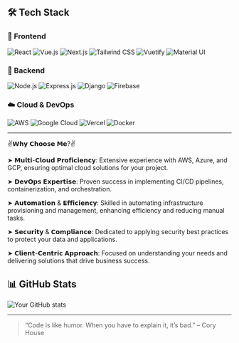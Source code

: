 ## 🛠 Tech Stack

### 🚀 Frontend  
![React](https://img.shields.io/badge/-React-61DAFB?style=flat&logo=react&logoColor=black)
![Vue.js](https://img.shields.io/badge/-Vue.js-4FC08D?style=flat&logo=vue.js&logoColor=white)
![Next.js](https://img.shields.io/badge/-Next.js-000?style=flat&logo=next.js)
![Tailwind CSS](https://img.shields.io/badge/-TailwindCSS-06B6D4?style=flat&logo=tailwindcss)
![Vuetify](https://img.shields.io/badge/-Vuetify-1867C0?style=flat&logo=vuetify&logoColor=white)
![Material UI](https://img.shields.io/badge/-MaterialUI-007FFF?style=flat&logo=mui&logoColor=white)

### 🔧 Backend  
![Node.js](https://img.shields.io/badge/-Node.js-339933?style=flat&logo=node.js&logoColor=white)
![Express.js](https://img.shields.io/badge/-Express.js-000000?style=flat&logo=express&logoColor=white)
![Django](https://img.shields.io/badge/-Django-092E20?style=flat&logo=django&logoColor=white)
![Firebase](https://img.shields.io/badge/-Firebase-FFCA28?style=flat&logo=firebase&logoColor=black)

### ☁️ Cloud & DevOps  
![AWS](https://img.shields.io/badge/-AWS-232F3E?style=flat&logo=amazon-aws&logoColor=white)
![Google Cloud](https://img.shields.io/badge/-GCP-4285F4?style=flat&logo=google-cloud&logoColor=white)
![Vercel](https://img.shields.io/badge/-Vercel-000?style=flat&logo=vercel&logoColor=white)
![Docker](https://img.shields.io/badge/-Docker-2496ED?style=flat&logo=docker&logoColor=white)

---


✌𝗪𝗵𝘆 𝗖𝗵𝗼𝗼𝘀𝗲 𝗠𝗲?✌

➤ 𝗠𝘂𝗹𝘁𝗶-𝗖𝗹𝗼𝘂𝗱 𝗣𝗿𝗼𝗳𝗶𝗰𝗶𝗲𝗻𝗰𝘆: Extensive experience with AWS, Azure, and GCP, ensuring optimal cloud solutions for your project.

➤ 𝗗𝗲𝘃𝗢𝗽𝘀 𝗘𝘅𝗽𝗲𝗿𝘁𝗶𝘀𝗲: Proven success in implementing CI/CD pipelines, containerization, and orchestration.

➤ 𝗔𝘂𝘁𝗼𝗺𝗮𝘁𝗶𝗼𝗻 & 𝗘𝗳𝗳𝗶𝗰𝗶𝗲𝗻𝗰𝘆: Skilled in automating infrastructure provisioning and management, enhancing efficiency and reducing manual tasks.

➤ 𝗦𝗲𝗰𝘂𝗿𝗶𝘁𝘆 & 𝗖𝗼𝗺𝗽𝗹𝗶𝗮𝗻𝗰𝗲: Dedicated to applying security best practices to protect your data and applications.

➤ 𝗖𝗹𝗶𝗲𝗻𝘁-𝗖𝗲𝗻𝘁𝗿𝗶𝗰 𝗔𝗽𝗽𝗿𝗼𝗮𝗰𝗵: Focused on understanding your needs and delivering solutions that drive business success.


## 📊 GitHub Stats

![Your GitHub stats](https://github-readme-stats.vercel.app/api?username=dmytro0904&show_icons=true&theme=radical)

---

> “Code is like humor. When you have to explain it, it’s bad.” – Cory House

